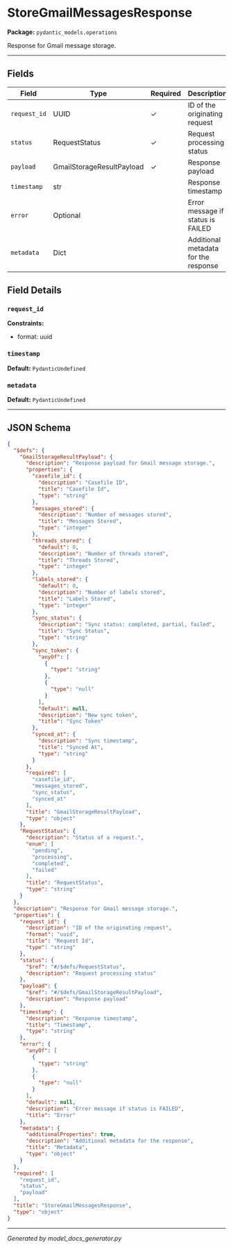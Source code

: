 # StoreGmailMessagesResponse

**Package:** `pydantic_models.operations`

Response for Gmail message storage.

---

## Fields

| Field | Type | Required | Description |
|-------|------|----------|-------------|
| `request_id` | UUID | ✓ | ID of the originating request |
| `status` | RequestStatus | ✓ | Request processing status |
| `payload` | GmailStorageResultPayload | ✓ | Response payload |
| `timestamp` | str |  | Response timestamp |
| `error` | Optional |  | Error message if status is FAILED |
| `metadata` | Dict |  | Additional metadata for the response |

## Field Details

### `request_id`

**Constraints:**
- format: uuid

### `timestamp`

**Default:** `PydanticUndefined`

### `metadata`

**Default:** `PydanticUndefined`

---

## JSON Schema

```json
{
  "$defs": {
    "GmailStorageResultPayload": {
      "description": "Response payload for Gmail message storage.",
      "properties": {
        "casefile_id": {
          "description": "Casefile ID",
          "title": "Casefile Id",
          "type": "string"
        },
        "messages_stored": {
          "description": "Number of messages stored",
          "title": "Messages Stored",
          "type": "integer"
        },
        "threads_stored": {
          "default": 0,
          "description": "Number of threads stored",
          "title": "Threads Stored",
          "type": "integer"
        },
        "labels_stored": {
          "default": 0,
          "description": "Number of labels stored",
          "title": "Labels Stored",
          "type": "integer"
        },
        "sync_status": {
          "description": "Sync status: completed, partial, failed",
          "title": "Sync Status",
          "type": "string"
        },
        "sync_token": {
          "anyOf": [
            {
              "type": "string"
            },
            {
              "type": "null"
            }
          ],
          "default": null,
          "description": "New sync token",
          "title": "Sync Token"
        },
        "synced_at": {
          "description": "Sync timestamp",
          "title": "Synced At",
          "type": "string"
        }
      },
      "required": [
        "casefile_id",
        "messages_stored",
        "sync_status",
        "synced_at"
      ],
      "title": "GmailStorageResultPayload",
      "type": "object"
    },
    "RequestStatus": {
      "description": "Status of a request.",
      "enum": [
        "pending",
        "processing",
        "completed",
        "failed"
      ],
      "title": "RequestStatus",
      "type": "string"
    }
  },
  "description": "Response for Gmail message storage.",
  "properties": {
    "request_id": {
      "description": "ID of the originating request",
      "format": "uuid",
      "title": "Request Id",
      "type": "string"
    },
    "status": {
      "$ref": "#/$defs/RequestStatus",
      "description": "Request processing status"
    },
    "payload": {
      "$ref": "#/$defs/GmailStorageResultPayload",
      "description": "Response payload"
    },
    "timestamp": {
      "description": "Response timestamp",
      "title": "Timestamp",
      "type": "string"
    },
    "error": {
      "anyOf": [
        {
          "type": "string"
        },
        {
          "type": "null"
        }
      ],
      "default": null,
      "description": "Error message if status is FAILED",
      "title": "Error"
    },
    "metadata": {
      "additionalProperties": true,
      "description": "Additional metadata for the response",
      "title": "Metadata",
      "type": "object"
    }
  },
  "required": [
    "request_id",
    "status",
    "payload"
  ],
  "title": "StoreGmailMessagesResponse",
  "type": "object"
}
```

---

*Generated by model_docs_generator.py*
